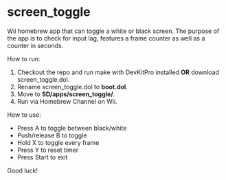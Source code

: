 # screen_toggle
Wii homebrew app that can toggle a white or black screen. The purpose of the app is to check for input lag, features a frame counter as well as a counter in seconds.

How to run:

1. Checkout the repo and run make with DevKitPro installed **OR** download screen_toggle.dol.
2. Rename screen_toggle.dol to **boot.dol**.
3. Move to **SD/apps/screen_toggle/**.
4. Run via Homebrew Channel on Wii.

How to use:
* Press A to toggle between black/white
* Push/release B to toggle
* Hold X to toggle every frame
* Press Y to reset timer
* Press Start to exit

Good luck!
